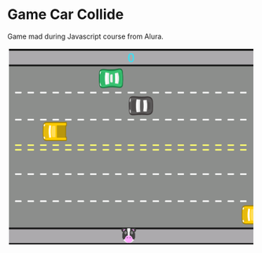 # Game Car Collide
Game mad during Javascript course from Alura.

<img align="center" alt="Game-print" src="print/game-print.png" />
